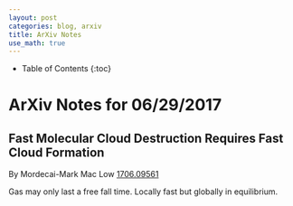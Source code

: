 ```yaml
---
layout: post
categories: blog, arxiv
title: ArXiv Notes
use_math: true
---
```


* Table of Contents
{:toc}


# ArXiv Notes for 06/29/2017

## Fast Molecular Cloud Destruction Requires Fast Cloud Formation

By Mordecai-Mark Mac Low [1706.09561](https://arxiv.org/abs/1706.09561)

Gas may only last a free fall time.  Locally fast but globally in equilibrium.

